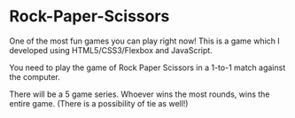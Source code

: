 # Rock-Paper-Scissors

One of the most fun games you can play right now!
This is a game which I developed using HTML5/CSS3/Flexbox and
JavaScript.

You need to play the game of Rock Paper Scissors
in a 1-to-1 match against the computer.

There will be a 5 game series. Whoever wins the most rounds,
wins the entire game. (There is a possibility of tie as well!)
